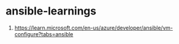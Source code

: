 # ansible-learnings

1. https://learn.microsoft.com/en-us/azure/developer/ansible/vm-configure?tabs=ansible